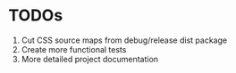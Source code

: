 TODOs
=====

1. Cut CSS source maps from debug/release dist package
1. Create more functional tests
1. More detailed project documentation